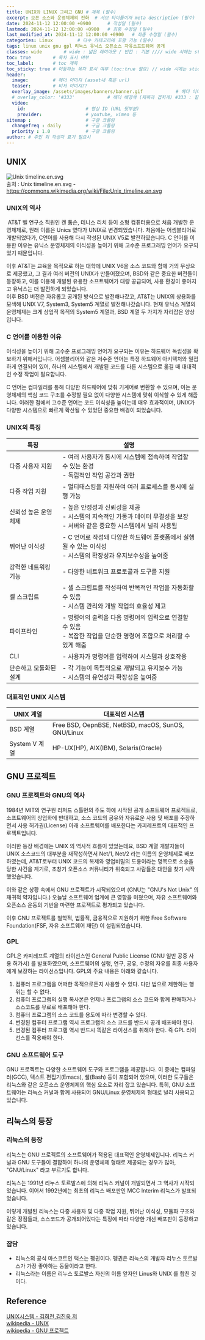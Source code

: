 ```yaml
---
title: UNIX와 LINUX 그리고 GNU # 제목 (필수)
excerpt: 오픈 소스와 운영체제의 진화  # 서브 타이틀이자 meta description (필수)
date: 2024-11-12 12:00:00 +0900      # 작성일 (필수)
lastmod: 2024-11-12 12:00:00 +0900   # 최종 수정일 (필수)
last_modified_at: 2024-11-12 12:00:00 +0900   # 최종 수정일 (필수)
categories: Linux         # 다수 카테고리에 포함 가능 (필수)
tags: linux unix gnu gpl 리눅스 유닉스 오픈소스 자유소프트웨어 공개                     # 태그 복수개 가능 (필수)
classes: wide        # wide : 넓은 레이아웃 / 빈칸 : 기본 //// wide 시에는 sticky toc 불가
toc: true        # 목차 표시 여부
toc_label:       # toc 제목
toc_sticky: true # 이동하는 목차 표시 여부 (toc:true 필요) // wide 시에는 sticky toc 불가
header: 
  image:         # 헤더 이미지 (asset내 혹은 url)
  teaser:        # 티저 이미지??
  overlay_image: /assets/images/banners/banner.gif            # 헤더 이미지 (제목과 겹치게)
  # overlay_color: '#333'            # 헤더 배경색 (제목과 겹치게) #333 : 짙은 회색 (필수)
  video:
    id:                      # 영상 ID (URL 뒷부분)
    provider:                # youtube, vimeo 등
sitemap :                    # 구글 크롤링
  changefreq : daily         # 구글 크롤링
  priority : 1.0             # 구글 크롤링
author: # 주인 외 작성자 표기 필요시
---
```

<!--postNo: 20241112_001-->



## UNIX  

![Unix timeline.en.svg](https://upload.wikimedia.org/wikipedia/commons/thumb/c/cd/Unix_timeline.en.svg/800px-Unix_timeline.en.svg.png?20211019174027)  
출처 : Unix timeline.en.svg - https://commons.wikimedia.org/wiki/File:Unix_timeline.en.svg  

### UNIX의 역사  

 AT&T 벨 연구소 직원인 켄 톰슨, 데니스 리치 등이 소형 컴퓨터용으로 처음 개발한 운영체제로, 원래 이름은 Unics 였다가 UNIX로 변경되었습니다. 처음에는 어셈블리어로 개발되었다가, C언어를 사용해 다시 작성된 UNIX V5로 발전하였습니다. C 언어를 이용한 이유는 유닉스 운영체제의 이식성을 높이기 위해 고수준 프로그래밍 언어가 요구되었기 때문입니다.  

이후 AT&T는 교육을 목적으로 하는 대학에 UNIX V6을 소스 코드와 함께 거의 무상으로 제공했고, 그 결과 여러 버전의 UNIX가 만들어졌으며, BSD와 같은 중요한 버전들이 등장하고, 이를 이용해 개발된 유용한 소프트웨어가 대량 공급되어, 사용 환경이 좋아지고 유닉스는 더 발전하게 되었습니다.  
이후 BSD 버전은 자유롭고 공개된 방식으로 발전해나갔고, AT&T는 UNIX의 상용화를 모색해 UNIX V7, System3, System5 계열로 발전해나갔습니다. 현재 유닉스 계열의 운영체제는 크게 상업적 목적의 System5 계열과, BSD 계열 두 가지가 자리잡은 양상입니다.  

### C 언어를 이용한 이유  

이식성을 높이기 위해 고수준 프로그래밍 언어가 요구되는 이유는 하드웨어 독립성을 확보하기 위해서입니다. 어셈블리어와 같은 저수준 언어는 특정 하드웨어 아키텍처와 밀접하게 연결되어 있어, 하나의 시스템에서 개발된 코드를 다른 시스템으로 옮길 때 대대적인 수정 작업이 필요합니다.  

C 언어는 컴파일러를 통해 다양한 하드웨어에 맞춰 기계어로 변환할 수 있으며, 이는 운영체제의 핵심 코드 구조를 수정할 필요 없이 다양한 시스템에 맞춰 이식할 수 있게 해줍니다. 이러한 점에서 고수준 언어는 코드 이식성을 높이는데 매우 효과적이며, UNIX가 다양한 시스템으로 빠르게 확산될 수 있었던 중요한 배경이 되었습니다.  

### UNIX의 특징  

| 특징           | 설명                                                                            |
| ------------ | ----------------------------------------------------------------------------- |
| 다중 사용자 지원    | - 여러 사용자가 동시에 시스템에 접속하여 작업할 수 있는 환경<br>- 독립적인 작업 공간과 권한                       |
| 다중 작업 지원     | - 멀티태스킹을 지원하여 여러 프로세스를 동시에 실행 가능                                              |
| 신뢰성 높은 운영체제  | - 높은 안정성과 신뢰성을 제공<br>- 시스템의 지속적인 가동과 데이터 무결성을 보장<br>- 서버와 같은 중요한 시스템에서 널리 사용됨 |
| 뛰어난 이식성      | - C 언어로 작성돼 다양한 하드웨어 플랫폼에서 실행될 수 있는 이식성<br>- 시스템의 확장성과 유지보수성을 높여줌             |
| 강력한 네트워킹 기능  | - 다양한 네트워크 프로토콜과 도구를 지원                                                       |
| 셸 스크립트       | - 셸 스크립트를 작성하여 반복적인 작업을 자동화할 수 있음<br>- 시스템 관리와 개발 작업의 효율성 제고                  |
| 파이프라인        | - 명령어의 출력을 다음 명령어의 입력으로 연결할 수 있음<br>- 복잡한 작업을 단순한 명령어 조합으로 처리할 수 있게 해줌        |
| CLI          | - 사용자가 명령어를 입력하여 시스템과 상호작용                                                    |
| 단순하고 모듈화된 설계 | - 각 기능이 독립적으로 개발되고 유지보수 가능<br>- 시스템의 유연성과 확장성을 높여줌                            |

### 대표적인 UNIX 시스템  

| UNIX 계열     | 대표적인 시스템                                           |
| ----------- | -------------------------------------------------- |
| BSD 계열      | Free BSD, OepnBSE, NetBSD, macOS, SunOS, GNU/Linux |
| System V 계열 | HP-UX(HP), AIX(IBM), Solaris(Oracle)               |

## GNU 프로젝트  

### GNU 프로젝트와 GNU의 역사  

1984년 MIT의 연구원 리처드 스톨먼의 주도 하에 시작된 공개 소프트웨어 프로젝트로, 소프트웨어의 상업화에 반대하고, 소스 코드의 공유와 자유로운 사용 및 배포를 주장하면서 사용 허가권(License) 아래 소프트웨어를 배포한다는 카피레프트의 대표적인 프로젝트입니다.   

이러한 등장 배경에는 UNIX 의 역사적 흐름이 있었는데요, BSD 계열 개발자들이 UNIX 소스코드의 대부분을 재작성하면서 Net/1, Net/2 라는 이름의 운영체제로 배포하였는데, AT&T로부터 UNIX 코드의 복제와 영업비밀의 도용이라는 명목으로 소송을 당한 사건을 계기로, 초창기 오픈소스 커뮤니티가 위축되고 사람들은 대안을 찾기 시작했었습니다.  

이와 같은 상황 속에서 GNU 프로젝트가 시작되었으며 (GNU는 "GNU's Not Unix" 의 재귀적 약자입니다.) 오늘날 소프트웨어 업계에 큰 영향을 미쳤으며, 자유 소프트웨어와 오픈소스 운동의 기반을 마련한 프로젝트로 평가되고 있습니다.  

이후 GNU 프로젝트를 철학적, 법률적, 금융적으로 지원하기 위한 Free Software Foundation(FSF, 자유 소프트웨어 재단) 이 설립되었습니다.  

### GPL  

GPL은 카피레프트 계열의 라이선스인 General Public License (GNU 일반 공중 사용 허가서) 를 발표하였으며, 소프트웨어의 실행, 연구, 공유, 수정의 자유를 최종 사용자에게 보장하는 라이선스입니다. GPL의 주요 내용은 아래와 같습니다.  

1. 컴퓨터 프로그램을 어떠한 목적으로든지 사용할 수 있다. 다만 법으로 제한하는 행위는 할 수 없다.  
2. 컴퓨터 프로그램의 실행 복사본은 언제나 프로그램의 소스 코드와 함께 판매하거나 소스코드를 무료로 배포해야 한다.  
3. 컴퓨터 프로그램의 소스 코드를 용도에 따라 변경할 수 있다.  
4. 변경된 컴퓨터 프로그램 역시 프로그램의 소스 코드를 반드시 공개 배포해야 한다.  
5. 변경된 컴퓨터 프로그램 역시 반드시 똑같은 라이선스를 취해야 한다. 즉 GPL 라이선스를 적용해야 한다.  

### GNU 소프트웨어 도구  

GNU 프로젝트는 다양한 소프트웨어 도구와 프로그램을 제공합니다. 이 중에는 컴파일러(GCC), 텍스트 편집기(Emacs), 쉘(Bash) 등이 포함되어 있으며, 이러한 도구들은 리눅스와 같은 오픈소스 운영체제의 핵심 요소로 자리 잡고 있습니다. 특히, GNU 소프트웨어는 리눅스 커널과 함께 사용되어 GNU/Linux 운영체제의 형태로 널리 사용되고 있습니다.  

## 리눅스의 등장  

### 리눅스의 등장  

리눅스는 GNU 프로젝트의 소프트웨어가 적용된 대표적인 운영체제입니다. 리눅스 커널과 GNU 도구들이 결합하여 하나의 운영체제 형태로 제공되는 경우가 많아, "GNU/Linux" 라고 부르기도 합니다.  

리눅스는 1991년 리누스 토르발스에 의해 리눅스 커널이 개발되면서 그 역사가 시작되었습니다. 이어서 1992년에는 최초의 리눅스 배포판인 MCC Interim 리눅스가 발표되었습니다.  

이렇게 개발된 리눅스는 다중 사용자 및 다중 작업 지원, 뛰어난 이식성, 모듈화 구조와 같은 장점들과, 소스코드가 공개되어있다는 특징에 따라 다양한 개선 배포판이 등장하고 있습니다.  

### 잡담  

- 리눅스의 공식 마스코트인 턱스는 펭귄이다. 펭귄은 리눅스의 개발자 리누스 토르발스가 가장 좋아하는 동물이라고 한다.  
- 리눅스라는 이름은 리누스 토르발스 자신의 이름 앞자인 Linus와 UNIX 를 합친 것이다.  


## Reference  

[UNIX시스템 - 김희천,김진욱 저 ](https://search.shopping.naver.com/book/catalog/41474371650)  
[wikipedia - UNIX](https://ko.wikipedia.org/wiki/%EC%9C%A0%EB%8B%89%EC%8A%A4)  
[wikipedia - GNU 프로젝트](https://ko.wikipedia.org/wiki/GNU_%ED%94%84%EB%A1%9C%EC%A0%9D%ED%8A%B8)  
